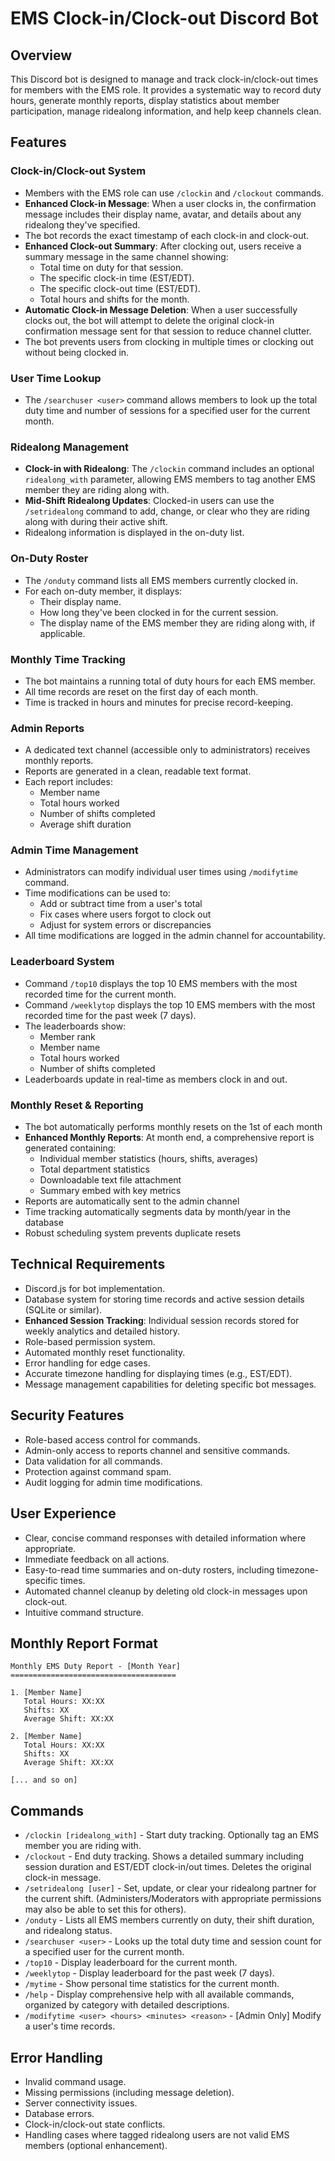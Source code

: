 # EMS Clock-in/Clock-out Discord Bot

## Overview
This Discord bot is designed to manage and track clock-in/clock-out times for members with the EMS role. It provides a systematic way to record duty hours, generate monthly reports, display statistics about member participation, manage ridealong information, and help keep channels clean.

## Features

### Clock-in/Clock-out System
- Members with the EMS role can use `/clockin` and `/clockout` commands.
- **Enhanced Clock-in Message**: When a user clocks in, the confirmation message includes their display name, avatar, and details about any ridealong they've specified.
- The bot records the exact timestamp of each clock-in and clock-out.
- **Enhanced Clock-out Summary**: After clocking out, users receive a summary message in the same channel showing:
    - Total time on duty for that session.
    - The specific clock-in time (EST/EDT).
    - The specific clock-out time (EST/EDT).
    - Total hours and shifts for the month.
- **Automatic Clock-in Message Deletion**: When a user successfully clocks out, the bot will attempt to delete the original clock-in confirmation message sent for that session to reduce channel clutter.
- The bot prevents users from clocking in multiple times or clocking out without being clocked in.

### User Time Lookup
- The `/searchuser <user>` command allows members to look up the total duty time and number of sessions for a specified user for the current month.

### Ridealong Management
- **Clock-in with Ridealong**: The `/clockin` command includes an optional `ridealong_with` parameter, allowing EMS members to tag another EMS member they are riding along with.
- **Mid-Shift Ridealong Updates**: Clocked-in users can use the `/setridealong` command to add, change, or clear who they are riding along with during their active shift.
- Ridealong information is displayed in the on-duty list.

### On-Duty Roster
- The `/onduty` command lists all EMS members currently clocked in.
- For each on-duty member, it displays:
    - Their display name.
    - How long they've been clocked in for the current session.
    - The display name of the EMS member they are riding along with, if applicable.

### Monthly Time Tracking
- The bot maintains a running total of duty hours for each EMS member.
- All time records are reset on the first day of each month.
- Time is tracked in hours and minutes for precise record-keeping.

### Admin Reports
- A dedicated text channel (accessible only to administrators) receives monthly reports.
- Reports are generated in a clean, readable text format.
- Each report includes:
  - Member name
  - Total hours worked
  - Number of shifts completed
  - Average shift duration

### Admin Time Management
- Administrators can modify individual user times using `/modifytime` command.
- Time modifications can be used to:
  - Add or subtract time from a user's total
  - Fix cases where users forgot to clock out
  - Adjust for system errors or discrepancies
- All time modifications are logged in the admin channel for accountability.

### Leaderboard System
- Command `/top10` displays the top 10 EMS members with the most recorded time for the current month.
- Command `/weeklytop` displays the top 10 EMS members with the most recorded time for the past week (7 days).
- The leaderboards show:
  - Member rank
  - Member name
  - Total hours worked
  - Number of shifts completed
- Leaderboards update in real-time as members clock in and out.

### Monthly Reset & Reporting
- The bot automatically performs monthly resets on the 1st of each month
- **Enhanced Monthly Reports**: At month end, a comprehensive report is generated containing:
  - Individual member statistics (hours, shifts, averages)
  - Total department statistics 
  - Downloadable text file attachment
  - Summary embed with key metrics
- Reports are automatically sent to the admin channel
- Time tracking automatically segments data by month/year in the database
- Robust scheduling system prevents duplicate resets

## Technical Requirements
- Discord.js for bot implementation.
- Database system for storing time records and active session details (SQLite or similar).
- **Enhanced Session Tracking**: Individual session records stored for weekly analytics and detailed history.
- Role-based permission system.
- Automated monthly reset functionality.
- Error handling for edge cases.
- Accurate timezone handling for displaying times (e.g., EST/EDT).
- Message management capabilities for deleting specific bot messages.

## Security Features
- Role-based access control for commands.
- Admin-only access to reports channel and sensitive commands.
- Data validation for all commands.
- Protection against command spam.
- Audit logging for admin time modifications.

## User Experience
- Clear, concise command responses with detailed information where appropriate.
- Immediate feedback on all actions.
- Easy-to-read time summaries and on-duty rosters, including timezone-specific times.
- Automated channel cleanup by deleting old clock-in messages upon clock-out.
- Intuitive command structure.

## Monthly Report Format
```
Monthly EMS Duty Report - [Month Year]
=====================================

1. [Member Name]
   Total Hours: XX:XX
   Shifts: XX
   Average Shift: XX:XX

2. [Member Name]
   Total Hours: XX:XX
   Shifts: XX
   Average Shift: XX:XX

[... and so on]
```

## Commands
- `/clockin [ridealong_with]` - Start duty tracking. Optionally tag an EMS member you are riding with.
- `/clockout` - End duty tracking. Shows a detailed summary including session duration and EST/EDT clock-in/out times. Deletes the original clock-in message.
- `/setridealong [user]` - Set, update, or clear your ridealong partner for the current shift. (Administers/Moderators with appropriate permissions may also be able to set this for others).
- `/onduty` - Lists all EMS members currently on duty, their shift duration, and ridealong status.
- `/searchuser <user>` - Looks up the total duty time and session count for a specified user for the current month.
- `/top10` - Display leaderboard for the current month.
- `/weeklytop` - Display leaderboard for the past week (7 days).
- `/mytime` - Show personal time statistics for the current month.
- `/help` - Display comprehensive help with all available commands, organized by category with detailed descriptions.
- `/modifytime <user> <hours> <minutes> <reason>` - [Admin Only] Modify a user's time records.

## Error Handling
- Invalid command usage.
- Missing permissions (including message deletion).
- Server connectivity issues.
- Database errors.
- Clock-in/clock-out state conflicts.
- Handling cases where tagged ridealong users are not valid EMS members (optional enhancement).
